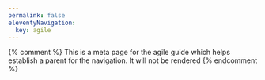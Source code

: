 ```yaml
---
permalink: false
eleventyNavigation: 
  key: agile
---
```


{% comment %}
This is a meta page for the agile guide which helps establish a parent for the navigation. It will not be rendered
{% endcomment %}
